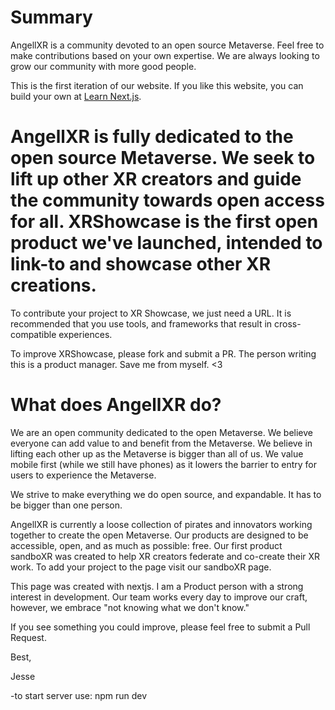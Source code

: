 # Summary

AngellXR is a community devoted to an open source Metaverse. Feel free to make contributions based on your own expertise. We are always looking to grow our community with more good people.

This is the first iteration of our website. If you like this website, you can build your own at [Learn Next.js](https://nextjs.org/learn).

# AngellXR is fully dedicated to the open source Metaverse. We seek to lift up other XR creators and guide the community towards open access for all. XRShowcase is the first open product we've launched, intended to link-to and showcase other XR creations.

To contribute your project to XR Showcase, we just need a URL. It is recommended that you use tools, and frameworks that result in cross-compatible experiences.

To improve XRShowcase, please fork and submit a PR. The person writing this is a product manager. Save me from myself. <3

# What does AngellXR do?

We are an open community dedicated to the open Metaverse. We believe everyone can add value to and benefit from the Metaverse. We believe in lifting each other up as the Metaverse is bigger than all of us. We value mobile first (while we still have phones) as it lowers the barrier to entry for users to experience the Metaverse.

We strive to make everything we do open source, and expandable. It has to be bigger than one person.

AngellXR is currently a loose collection of pirates and innovators working together to create the open Metaverse. Our products are designed to be accessible, open, and as much as possible: free. Our first product sandboXR was created to help XR creators federate and co-create their XR work. To add your project to the page visit our sandboXR page.

This page was created with nextjs. I am a Product person with a strong interest in development. Our team works every day to improve our craft, however, we embrace "not knowing what we don't know."

If you see something you could improve, please feel free to submit a Pull Request.

Best,

Jesse

-to start server use: npm run dev
